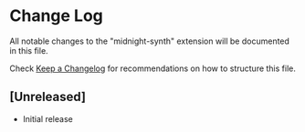 # Change Log

All notable changes to the "midnight-synth" extension will be documented in this file.

Check [Keep a Changelog](http://keepachangelog.com/) for recommendations on how to structure this file.

## [Unreleased]

- Initial release
